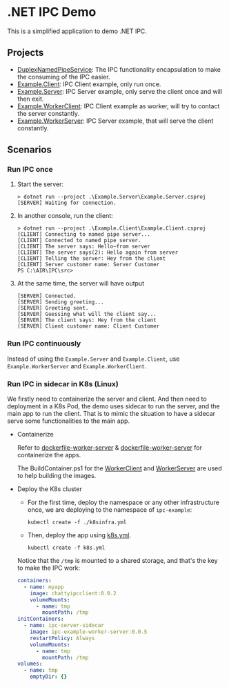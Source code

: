 # .NET IPC Demo

This is a simplified application to demo .NET IPC.

## Projects

* [DuplexNamedPipeService](./DuplexNamedPipeService/): The IPC functionality encapsulation to make the consuming of the IPC easier.
* [Example.Client](./Example.Client/): IPC Client example, only run once.
* [Example.Server](./Example.Server/): IPC Server example, only serve the client once and will then exit.
* [Example.WorkerClient](./Example.WorkerClient/): IPC Client example as worker, will try to contact the server constantly.
* [Example.WorkerServer](./Example.WorkerServer/): IPC Server example, that will serve the client constantly.

## Scenarios

### Run IPC once

1. Start the server:

    ```shell
    > dotnet run --project .\Example.Server\Example.Server.csproj
    [SERVER] Waiting for connection.
    ```

1. In another console, run the client:

    ```shell
    > dotnet run --project .\Example.Client\Example.Client.csproj
    [CLIENT] Connecting to named pipe server...
    [CLIENT] Connected to named pipe server.
    [CLIENT] The server says: Hello~from server
    [CLIENT] The server says(2): Hello again from server
    [CLIENT] Telling the server: Hey from the client
    [CLIENT] Server customer name: Server Customer
    PS C:\AIR\IPC\src> 
    ```

1. At the same time, the server will have output

    ```shell
    [SERVER] Connected.
    [SERVER] Sending greeting...
    [SERVER] Greeting sent.
    [SERVER] Guessing what will the client say...
    [SERVER] The client says: Hey from the client
    [SERVER] Client customer name: Client Customer
    ```

### Run IPC continuously

Instead of using the `Example.Server` and `Example.Client`, use `Example.WorkerServer` and `Example.WorkerClient`.

### Run IPC in sidecar in K8s (Linux)

We firstly need to containerize the server and client. And then need to deployment in a K8s Pod, the demo uses sidecar to run the server, and the main app to run the client. That is to mimic the situation to have a sidecar serve some functionalities to the main app.

* Containerize

  Refer to [dockerfile-worker-server](./dockerfile-worker-server) & [dockerfile-worker-server](./dockerfile-worker-client) for containerize the apps.

  The BuildContainer.ps1 for the [WorkerClient](./Example.WorkerClient/BuildContainer.ps1) and [WorkerServer](./Example.WorkerServer/BuildContainer.ps1) are used to help building the images.

* Deploy the K8s cluster

  * For the first time, deploy the namespace or any other infrastructure once, we are deploying to the namespace of `ipc-example`:

    ```shell
    kubectl create -f ./k8sinfra.yml
    ```
  
  * Then, deploy the app using [k8s.yml](./k8s.yml).

    ```shell
    kubectl create -f k8s.yml
    ```

  Notice that the `/tmp` is mounted to a shared storage, and that's the key to make the IPC work:

    ```yml
    containers:
      - name: myapp
        image: chattyipcclient:0.0.2
        volumeMounts:
          - name: tmp
            mountPath: /tmp
    initContainers:
      - name: ipc-server-sidecar
        image: ipc-example-worker-server:0.0.5
        restartPolicy: Always
        volumeMounts:
          - name: tmp
            mountPath: /tmp
    volumes:
      - name: tmp
        emptyDir: {}
    ```
